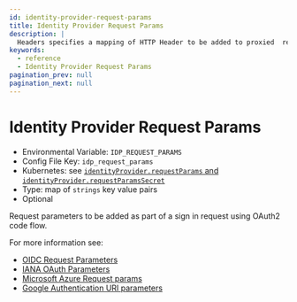 ```yaml
---
id: identity-provider-request-params
title: Identity Provider Request Params
description: |
  Headers specifies a mapping of HTTP Header to be added to proxied  requests. Nota bene Downstream application headers will be overwritten by Pomerium's headers on conflict.
keywords:
  - reference
  - Identity Provider Request Params
pagination_prev: null
pagination_next: null
---
```


# Identity Provider Request Params

- Environmental Variable: `IDP_REQUEST_PARAMS`
- Config File Key: `idp_request_params`
- Kubernetes: see [`identityProvider.requestParams` and `identityProvider.requestParamsSecret`](/docs/deploying/k8s/reference#identityprovider)
- Type: map of `strings` key value pairs
- Optional

Request parameters to be added as part of a sign in request using OAuth2 code flow.

For more information see:

- [OIDC Request Parameters](https://openid.net/specs/openid-connect-basic-1_0.html#RequestParameters)
- [IANA OAuth Parameters](https://www.iana.org/assignments/oauth-parameters/oauth-parameters.xhtml)
- [Microsoft Azure Request params](https://docs.microsoft.com/en-us/azure/active-directory/develop/v2-oauth2-auth-code-flow#request-an-authorization-code)
- [Google Authentication URI parameters](https://developers.google.com/identity/protocols/oauth2/openid-connect)
